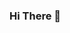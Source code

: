 ### Hi There 👋

<!--
**paulaeveling/paulaeveling** is a ✨ _special_ ✨ repository because its `README.md` (this file) appears on your GitHub profile.

I am a technologist post-graduated in Data Science and Big Data with more than 12 years of experience in the aerospace and retail industries. Great expertise in data analysis and project management office. Strong interest in predictive analytics, statistics, and data mining.
-->
